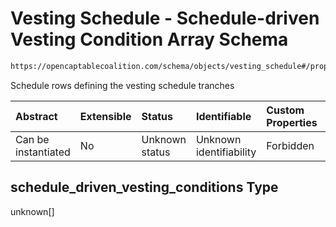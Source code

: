 # Vesting Schedule - Schedule-driven Vesting Condition Array Schema

```txt
https://opencaptablecoalition.com/schema/objects/vesting_schedule#/properties/schedule_driven_vesting_conditions
```

Schedule rows defining the vesting schedule tranches

| Abstract            | Extensible | Status         | Identifiable            | Custom Properties | Additional Properties | Access Restrictions | Defined In                                                                                              |
| :------------------ | :--------- | :------------- | :---------------------- | :---------------- | :-------------------- | :------------------ | :------------------------------------------------------------------------------------------------------ |
| Can be instantiated | No         | Unknown status | Unknown identifiability | Forbidden         | Allowed               | none                | [VestingSchedule.schema.json*](../../schema/objects/VestingSchedule.schema.json "open original schema") |

## schedule_driven_vesting_conditions Type

unknown\[]
